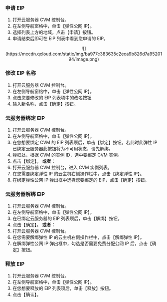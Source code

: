 ###  申请 EIP
1) 打开云服务器 CVM 控制台。
2) 在左侧导航窗格中，单击【弹性公网 IP】。
3) 选择列表上方的地域，点击【申请】按钮。
4) 申请结束后即可在 EIP 列表中看到您申请的 EIP。
<div style="text-align:center">
![](https://mccdn.qcloud.com/static/img/ba977c383635c2eca9b826d7a9520194/image.png)

</div>

### 修改 EIP 名称
1) 打开云服务器 CVM 控制台。
2) 在左侧导航窗格中，单击【弹性公网 IP】。
3) 点击您要修改的 EIP 列表项中的改名按钮
4) 输入新名称，点击【确定】按钮。

### 云服务器绑定 EIP
1) 打开云服务器 CVM 控制台。
2) 在左侧导航窗格中，单击【弹性公网 IP】。
3) 在您想要绑定 CVM 的 EIP 列表项后，单击【绑定】按钮。若此时此弹性 IP 已绑定云服务器此按钮将为不可用状态，请先解绑。
4) 弹框处，根据 CVM 的实例 ID，选中要绑定 CVM 实例。
5) 点击【绑定】。
<b>或者：</b>
1) 打开云服务器 CVM 控制台，进入 CVM 实例列表。
2) 在您需要绑定弹性 IP 的云主机右侧操作栏中，点击【绑定弹性 IP】。
3) 在绑定弹性公网 IP 弹出框中选择您要绑定的 EIP，点击【确定】按钮。

### 云服务器解绑 EIP
1) 打开云服务器 CVM 控制台。
2) 在左侧导航窗格中，单击【弹性公网 IP】。
3) 在已绑定云服务器的 EIP 列表项后，单击【解绑】按钮。
4) 点击【确定】。
<b>或者：</b>
1) 打开云服务器 CVM 控制台。
2) 在您需要解绑弹性 IP 的云主机右侧操作栏中，点击【解绑弹性 IP】。
3) 在解绑弹性公网 IP 弹出框中，勾选是否需要免费分配公网 IP 后，点击【确定】按钮。

### 释放 EIP
1) 打开云服务器 CVM 控制台。
2) 在左侧导航窗格中，单击【弹性公网 IP】。
3) 在您想要释放的 EIP 列表项后，单击【释放】按钮。
4) 点击【确认】。
